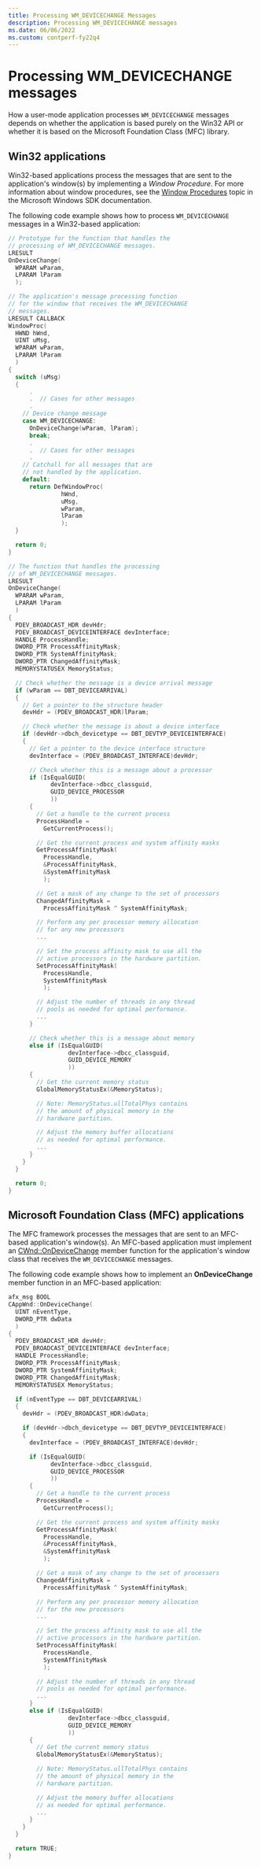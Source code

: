 ```yaml
---
title: Processing WM_DEVICECHANGE Messages
description: Processing WM_DEVICECHANGE messages
ms.date: 06/06/2022
ms.custom: contperf-fy22q4
---
```


# Processing WM_DEVICECHANGE messages


How a user-mode application processes `WM_DEVICECHANGE` messages depends on whether the application is based purely on the Win32 API or whether it is based on the Microsoft Foundation Class (MFC) library.

## Win32 applications

Win32-based applications process the messages that are sent to the application's window(s) by implementing a *Window Procedure*. For more information about window procedures, see the [Window Procedures](/windows/win32/winmsg/window-procedures) topic in the Microsoft Windows SDK documentation.

The following code example shows how to process `WM_DEVICECHANGE` messages in a Win32-based application:

```cpp
// Prototype for the function that handles the
// processing of WM_DEVICECHANGE messages.
LRESULT
OnDeviceChange(
  WPARAM wParam,
  LPARAM lParam
  ); 

// The application's message processing function
// for the window that receives the WM_DEVICECHANGE
// messages.
LRESULT CALLBACK
WindowProc(
  HWND hWnd,
  UINT uMsg,
  WPARAM wParam,
  LPARAM lParam
  )
{
  switch (uMsg)
  {
      .
      .  // Cases for other messages
      .
    // Device change message
    case WM_DEVICECHANGE:
      OnDeviceChange(wParam, lParam);
      break;
      .
      .  // Cases for other messages
      .
    // Catchall for all messages that are
    // not handled by the application.
    default:
      return DefWindowProc(
               hWnd,
               uMsg,
               wParam,
               lParam
               );
  }

  return 0;
}

// The function that handles the processing
// of WM_DEVICECHANGE messages.
LRESULT
OnDeviceChange(
  WPARAM wParam,
  LPARAM lParam
  )
{
  PDEV_BROADCAST_HDR devHdr;
  PDEV_BROADCAST_DEVICEINTERFACE devInterface;
  HANDLE ProcessHandle;
  DWORD_PTR ProcessAffinityMask;
  DWORD_PTR SystemAffinityMask;
  DWORD_PTR ChangedAffinityMask;
  MEMORYSTATUSEX MemoryStatus;

  // Check whether the message is a device arrival message
  if (wParam == DBT_DEVICEARRIVAL)
  {
    // Get a pointer to the structure header
    devHdr = (PDEV_BROADCAST_HDR)lParam;

    // Check whether the message is about a device interface
    if (devHdr->dbch_devicetype == DBT_DEVTYP_DEVICEINTERFACE)
    {
      // Get a pointer to the device interface structure
      devInterface = (PDEV_BROADCAST_INTERFACE)devHdr;

      // Check whether this is a message about a processor
      if (IsEqualGUID(
            devInterface->dbcc_classguid,
            GUID_DEVICE_PROCESSOR
            ))
      {
        // Get a handle to the current process
        ProcessHandle =
          GetCurrentProcess();

        // Get the current process and system affinity masks
        GetProcessAffinityMask(
          ProcessHandle,
          &ProcessAffinityMask,
          &SystemAffinityMask
          );

        // Get a mask of any change to the set of processors
        ChangedAffinityMask =
          ProcessAffinityMask ^ SystemAffinityMask;

        // Perform any per processor memory allocation
        // for any new processors
        ...

        // Set the process affinity mask to use all the
        // active processors in the hardware partition.
        SetProcessAffinityMask(
          ProcessHandle,
          SystemAffinityMask
          );

        // Adjust the number of threads in any thread
        // pools as needed for optimal performance.
        ...
      }

      // Check whether this is a message about memory
      else if (IsEqualGUID(
                 devInterface->dbcc_classguid,
                 GUID_DEVICE_MEMORY
                 ))
      {
        // Get the current memory status
        GlobalMemoryStatusEx(&MemoryStatus);

        // Note: MemoryStatus.ullTotalPhys contains
        // the amount of physical memory in the
        // hardware partition.

        // Adjust the memory buffer allocations
        // as needed for optimal performance.
        ...
      }
    }
  }

  return 0;
}
```

## Microsoft Foundation Class (MFC) applications

The MFC framework processes the messages that are sent to an MFC-based application's window(s). An MFC-based application must implement an [CWnd::OnDeviceChange](/cpp/mfc/reference/cwnd-class#ondevicechange) member function for the application's window class that receives the `WM_DEVICECHANGE` messages.

The following code example shows how to implement an **OnDeviceChange** member function in an MFC-based application:

```cpp
afx_msg BOOL
CAppWnd::OnDeviceChange(
  UINT nEventType,
  DWORD_PTR dwData
  )
{
  PDEV_BROADCAST_HDR devHdr;
  PDEV_BROADCAST_DEVICEINTERFACE devInterface;
  HANDLE ProcessHandle;
  DWORD_PTR ProcessAffinityMask;
  DWORD_PTR SystemAffinityMask;
  DWORD_PTR ChangedAffinityMask;
  MEMORYSTATUSEX MemoryStatus;

  if (nEventType == DBT_DEVICEARRIVAL)
  {
    devHdr = (PDEV_BROADCAST_HDR)dwData;

    if (devHdr->dbch_devicetype == DBT_DEVTYP_DEVICEINTERFACE)
    {
      devInterface = (PDEV_BROADCAST_INTERFACE)devHdr;

      if (IsEqualGUID(
            devInterface->dbcc_classguid,
            GUID_DEVICE_PROCESSOR
            ))
      {
        // Get a handle to the current process
        ProcessHandle =
          GetCurrentProcess();

        // Get the current process and system affinity masks
        GetProcessAffinityMask(
          ProcessHandle,
          &ProcessAffinityMask,
          &SystemAffinityMask
          );

        // Get a mask of any change to the set of processors
        ChangedAffinityMask =
          ProcessAffinityMask ^ SystemAffinityMask;

        // Perform any per processor memory allocation
        // for the new processors
        ...

        // Set the process affinity mask to use all the
        // active processors in the hardware partition.
        SetProcessAffinityMask(
          ProcessHandle,
          SystemAffinityMask
          );

        // Adjust the number of threads in any thread
        // pools as needed for optimal performance.
        ...
      }
      else if (IsEqualGUID(
                 devInterface->dbcc_classguid,
                 GUID_DEVICE_MEMORY
                 ))
      {
        // Get the current memory status
        GlobalMemoryStatusEx(&MemoryStatus);

        // Note: MemoryStatus.ullTotalPhys contains
        // the amount of physical memory in the
        // hardware partition.

        // Adjust the memory buffer allocations
        // as needed for optimal performance.
        ...
      }
    }
  }

  return TRUE;
}
```

